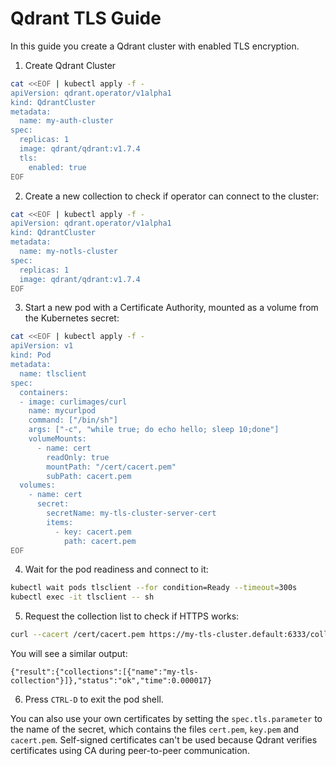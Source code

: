 # Qdrant TLS Guide

In this guide you create a Qdrant cluster with enabled TLS encryption.

1. Create Qdrant Cluster

```bash
cat <<EOF | kubectl apply -f -
apiVersion: qdrant.operator/v1alpha1
kind: QdrantCluster
metadata:
  name: my-auth-cluster
spec:
  replicas: 1
  image: qdrant/qdrant:v1.7.4
  tls:
    enabled: true
EOF
```

2. Create a new collection to check if operator can connect to the cluster:

```bash
cat <<EOF | kubectl apply -f -
apiVersion: qdrant.operator/v1alpha1
kind: QdrantCluster
metadata:
  name: my-notls-cluster
spec:
  replicas: 1
  image: qdrant/qdrant:v1.7.4
EOF
```

3. Start a new pod with a Certificate Authority, mounted as a volume from the Kubernetes secret:

```bash
cat <<EOF | kubectl apply -f -
apiVersion: v1
kind: Pod
metadata:
  name: tlsclient
spec:
  containers:
  - image: curlimages/curl
    name: mycurlpod
    command: ["/bin/sh"]
    args: ["-c", "while true; do echo hello; sleep 10;done"]
    volumeMounts:
      - name: cert
        readOnly: true
        mountPath: "/cert/cacert.pem"
        subPath: cacert.pem
  volumes:
    - name: cert
      secret:
        secretName: my-tls-cluster-server-cert
        items:
          - key: cacert.pem
            path: cacert.pem
EOF
```

4. Wait for the pod readiness and connect to it:

```bash
kubectl wait pods tlsclient --for condition=Ready --timeout=300s
kubectl exec -it tlsclient -- sh
```

5. Request the collection list to check if HTTPS works:

```bash
curl --cacert /cert/cacert.pem https://my-tls-cluster.default:6333/collections
```

You will see a similar output:

```console
{"result":{"collections":[{"name":"my-tls-collection"}]},"status":"ok","time":0.000017}
```

6. Press `CTRL-D` to exit the pod shell.

You can also use your own certificates by setting the `spec.tls.parameter` to the name of the secret, which contains the files `cert.pem`, `key.pem` and `cacert.pem`. 
Self-signed certificates can't be used because Qdrant verifies certificates using CA during peer-to-peer communication.

